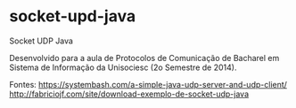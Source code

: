 # socket-upd-java

Socket UDP Java

Desenvolvido para a aula de Protocolos de Comunicação de Bacharel em Sistema de Informação da Unisociesc (2o Semestre de 2014).

Fontes: 
https://systembash.com/a-simple-java-udp-server-and-udp-client/
http://fabriciojf.com/site/download-exemplo-de-socket-udp-java
